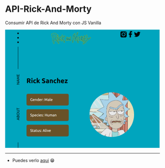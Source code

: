 # API-Rick-And-Morty

Consumir API de Rick And Morty con JS Vanilla

![static/images/API.png](static/images/API.png)

___

- Puedes verlo [aqui](https://jeyfredc.github.io/API-Rick-And-Morty/index.html) :grin: